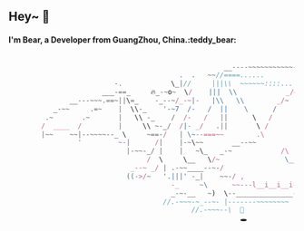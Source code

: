 <h2>Hey~ 👋</h2>

<h4>I'm Bear, a Developer from GuangZhou, China.:teddy_bear:</h4>

```javascript

                                                     __----~~~~~~~~~~~------___
                                          .  .   ~~//====......          __--~ ~~
                          -.            \_|//     |||\\  ~~~~~~::::... /~
                       ___-==_     🔥_-~o~  \/    |||  \\            _/~~-
               __---~~~.==~||\=_    -_--~/_-~|-   |\\   \\        _/~
           _-~~     .=~    |  \\-_    '-~7  /-   /  ||    \      /
         .~       .~       |   \\ -_    /  /-   /   ||      \   /
        /  ____  /         |     \\ ~-_/  /|- _/   .||       \ /
        |~~    ~~|--~~~~--_ \     ~==-/   | \~--===~~        .\
                 '         ~-|      /|    |-~\~~       __--~~
                             |-~~-_/ |    |   ~\_   _-~            /\
                                  /  \     \__   \/~                \__
                              _--~ _/ | .-~~____--~-/                  ~~==.
                             ((->/~   '.|||' -_|    ~~-/ ,              . _||
                                        -_     ~\      ~~---l__i__i__i--~~_/
                                        _-~-__   ~)  \--______________--~~
                                      //.-~~~-~_--~- |-------~~~~~~~~
                                             //.-~~~--\  💩
                                                         🕳️

```

<!--
<p align="center">
  <img src="https://wpimg.wallstcn.com/0e03b7da-db9e-4819-ba10-9016ddfdaed3" width="80%" height="80%" />
</p>
-->

<!--
img
![Alt Text](https://wpimg.wallstcn.com/0e03b7da-db9e-4819-ba10-9016ddfdaed3)
-->

<!--
统计
![](https://github-readme-stats.vercel.app/api?username=zxxxxxxxxxxx&theme=dark)
-->

<!--
**zxxxxxxxxxxx/zxxxxxxxxxxx** is a ✨ _special_ ✨ repository because its `README.md` (this file) appears on your GitHub profile.

Here are some ideas to get you started:

- 🔭 I’m currently working on ...
- 🌱 I’m currently learning ...
- 👯 I’m looking to collaborate on ...
- 🤔 I’m looking for help with ...
- 💬 Ask me about ...
- 📫 How to reach me: ...
- 😄 Pronouns: ...
- ⚡ Fun fact: ...
-->
